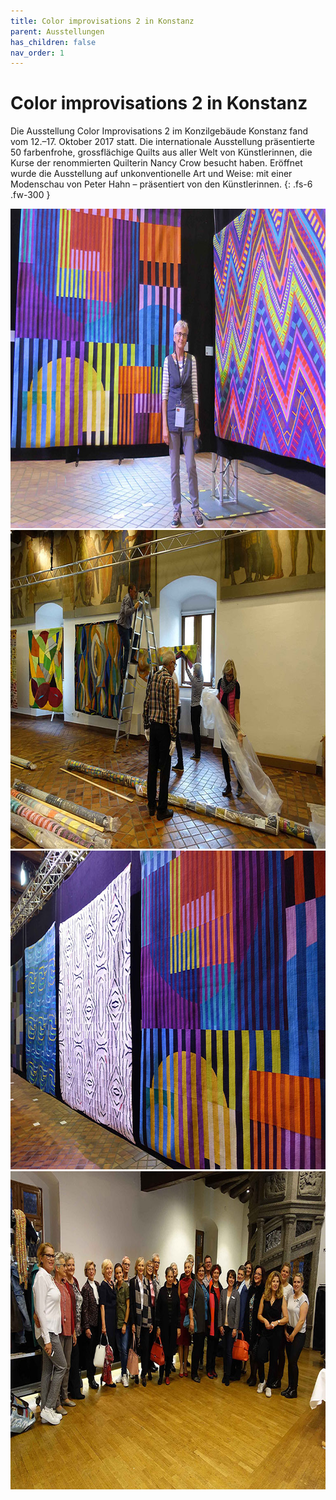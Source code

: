 ```yaml
---
title: Color improvisations 2 in Konstanz
parent: Ausstellungen
has_children: false
nav_order: 1
---
```


# Color improvisations 2 in Konstanz

Die Ausstellung Color Improvisations 2 im Konzilgebäude Konstanz fand vom 12.–17. Oktober 2017 statt. Die internationale Ausstellung präsentierte 50 farbenfrohe, grossflächige Quilts aus aller Welt von Künstlerinnen, die Kurse der renommierten Quilterin Nancy Crow besucht haben. Eröffnet wurde die Ausstellung auf unkonventionelle Art und Weise: mit einer Modenschau von Peter Hahn – präsentiert von den Künstlerinnen.
{: .fs-6 .fw-300 }

<img src="images/exhibitions1/1.jpg" loading="lazy" alt="" width="768" height="511">
<img src="images/exhibitions1/2.jpg" loading="lazy" alt="" width="768" height="510">
<img src="images/exhibitions1/3.jpg" loading="lazy" alt="" width="768" height="510">
<img src="images/exhibitions1/4.jpg" loading="lazy" alt="" width="768" height="509">